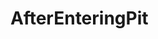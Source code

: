 # AfterEnteringPit
<!--
# 深圳市点购电子商务控股股份有限公司 真实坑人解刨

### 扫码查看深圳市点购电子商务控股股份有限公司坑人全过程：
-- ![image](https://i.loli.net/2020/10/22/3TCVMRXzB4GvUYH.png)

# 当前进度：正在等待11月份法院开庭。。。

## 是谁坑了我？
## 深圳市点购电子商务控股股份有限公司

## 怎么坑的我？
- 2019年9月16日至2019年9月18日休了婚假，在次月发放2019年9月工资的时候被扣了￥2482.76元
- 2019年12月2日至2019年12月16日休陪产假，在次月发放的2019年12月工资的时候被扣了￥9103.45元
- 2010年1月8号违法解除劳动合同没有任何赔偿

## 人事谈话录音
- [2019.1.9点购谈话录音](http://xima.tv/MWAKJ5?_sonic=0)
- [2019.11.1点购谈话](http://xima.tv/R334ou?_sonic=0)

## 事情的经过是怎样的？
- 2019年9月16日至2019年9月18日本人拿着结婚证复印件按照公司规定提了休婚假的申请（见钉钉截图），
婚假申请批了下来。但是在次月发放2019年9月工资时，我发现在工资条中有个考勤扣款￥2482.76元。
随我我找到人事问了扣工资的依据。人事那边说是按《员工手册》休婚假享受基本工资待遇（￥2200）
发放的婚假3天工资。但是后来我查阅资料后发现《员工手册》中关于婚假的工资发放应该是全额发放。
随后我找公司进行协商，公司协商结果是用我的加班调休去顶我休婚假公司所扣的工资。这样的协商结果我当然是不同意。
于是我就跟公司人事说我的诉求很简单，要么休婚假所扣的工资补给我，要么再给我3天调休，可是公司那边不同意。
说什么只能用我的加班调休去顶休婚假公司所扣的工资，真是欺人太甚。当时心里很是憋屈，越想越气，心想还是走法律程序来维权吧。

- 2019年12月2日至2019年12月16日休陪产假，在次月发放的2019年12月工资的时候被扣了￥9103.45元

### 休婚假申请截图：
-- ![image](https://i.loli.net/2020/10/22/yXQY9avORAJtcUo.jpg)

### 2019年9月工资条休婚假考勤扣款截图：
-- ![image](https://i.loli.net/2020/10/22/iSgeZtqyVEoXczQ.jpg)

### 休陪产假申请截图：
-- ![image](https://i.loli.net/2020/10/22/uQSswcnbZEmjtK7.jpg)

### 2019年12月工资条休陪产假考勤扣款截图：
-- ![image](https://i.loli.net/2020/10/22/xWIcOH3XGMotUbC.jpg)

## 你最开始找到哪个部门来维权？
一开始我先找到的是南山劳动监察大队，想协商解决这个问题。劳动监察大队给公司打了电话了解问题，然后来协商解决。
因为当时我留的电话是找我进公司的那个唐经理，唐经理在接到电话之后找到我。他说：现在公司的制度是这样的，
你可以把你的婚假撤回来，以后公司制度改了你再重新休就不扣工资了。我一听他这话我就感觉很不靠谱就说：那公司制度不改，
我不是撤回了就休不了婚假？那肯定不行，我还是之前跟人事说的要么休婚假所扣的工资补给我，要么再给我3天调休。
如果说这两种同事都不同意那我只能通过法律程序来维护我的合法权益了。他说：你告公司，公司就把你裁了。
后来劳动监察大队又打电话给了他问协商情况怎么样之类的，他就不高兴了找到我说这个事情已经影响到他的正常工作了。
你不要让劳动监察大队打电话到我这里。我说，你是我的直接领导，我不留你电话我留谁电话？他说：我不是你的直接领导，
你的直接领导是小艾（同是做安卓开发的小组长）。我说：他也没有那个权力来处理这个事情啊？他说：那我不管，反正你别留我的电话。
最后我在钉钉上查到了人事主管戴经理的电话。于是我又打电话给劳动监察大队更改了公司这边的联系人为戴经理。
后来公司人事又找到我说：关于这个问题的处理还是之前我们协商的那样：用你的加班调休来顶你休婚假扣的工资。
我说：那肯定不行，我只能走法律程序来维护我的合法权益了，你们就不要怪我了。
再后来劳动监察大队那边给了我一个调解失败的回执（见回执图）。拿着回执在回家的路上我心想：本来想协商解决的，
想起公司领导那副怕我连累他的嘴脸，还有公司的霸王协商结果，我真的是接受不了。
于是我去南山区劳动争议仲裁委员会把我的情况跟律师讲了，并咨询了申请劳动仲裁需要的资料以及流程。
回去以后我把申请劳动仲裁所需要的资料全部准备好了，决定申请劳动仲裁来维权。

## 在申请劳动仲裁的时候还顺利么？
不太顺利。就在劳动监察大队协商失败之后，我准备好所有材料，然后我在钉钉上提交了一个调休申请
（调休理由：加班调休处理个人事情，调休时间：2019年10月18号15:00-2019年10月18号18:00），没有拒绝，也没有通过。
我找到唐经理问什么原因没有批调休申请（见钉钉截图）。他说：项目没做完。我说：项目什么时候做完？10天？半个月？一个月？两个月？
他说：我没办法，人事那边不让批，因为你要告公司，公司就不会批你的假。我当时听到这话：气不打一出来，决定无论怎么样我都会申请劳动仲裁。
后来这个调休申请他一直不批我就自己撤回了，不然会浪费加班调休。再后来我又在钉钉上提交了加班调休
（调休理由：是临时有事调休，调休时间：2019年11月7号9:00-2019年11月7号12:00）的时候被唐经理拒绝了(见钉钉截图)。
拒绝理由是：没上班前事先请假。看了调休请假都不会批了，只能利用迟到去申请劳动仲裁了。就在2019年X月X日早上，
我带着准备的资料很早就到了南山劳动争议仲裁委员会，等到9点工作人员上班以后我就第一个跑进去拿了号，填了资料申请了劳动仲裁。
此时此刻心里舒服多了，憋屈了这么久终于开始了维权之路，也顾不了迟到了，扣工资就扣工资，随它去扣吧。

### 申请劳动仲裁截图：
-- ![image](https://i.loli.net/2020/10/26/OIH3levnfRdVLtF.jpg)

### 2019年10月18日申请调休被拒接截图：
-- ![image](https://i.loli.net/2020/10/22/m29D5EpK7ycLFtW.jpg)

### 2019年11月7日申请调休被拒接截图：
-- ![image](https://i.loli.net/2020/10/22/N1Mu6ajEGyq5V4n.jpg)


## 劳动仲裁什么时候开庭？
一开始南山劳动争议仲裁委员会打电话给我说开庭通知书出来了，我过去拿的那天是2019年11月19日。
开庭时间是2020年2月24日下午14时30分。后来不是疫情严重了，开庭时间被延期到了2020年5月11日下午 14时30分

### 2020年2月24日下午14时30分开庭通知书：
-- ![image](https://i.loli.net/2020/10/23/dFVoiIplkD8Zhes.jpg)

### 延期2020年5月11日下午14时30分开庭通知书：
-- ![image](https://i.loli.net/2020/10/26/hXxyHQATpWK6eJF.jpg)

## 劳动仲裁开庭的时候你的心情是怎么样的，紧张么？
开庭那天的前一个晚上我基本没怎么睡，辗转发侧，一想着要开庭就睡不着。毕竟从申请劳动仲裁到开庭这中间等了差不多半年。
开庭的那天下午我带着证据资料在那里等，看着穿着点购工作服的两个人，一男一女。心里有些紧张，毕竟自己没有经历过劳动仲裁。
还是有些担心。在开庭之后，仲裁员先是做了庭前协商。但是还是协商失败了，就开庭了。整个过程大概有两个小时。

## 劳动仲裁结果什么时候出来的？裁决结果是怎样的？
劳动仲裁的结果是2020年7月出来了的，我是2020年7月6日拿到的裁决书。

### 劳动仲裁裁决：
-- ![image](https://i.loli.net/2020/10/22/4Thdfpz2RvXtu5E.jpg)

## 裁决结果出来了，后来执行了么？
目前还没有，公司不服仲裁裁决结果的第三条向人民法院起诉了（见下图）。法院那边的开庭通知书我已经拿到了，11月开庭，目前在准备证据材料中。。。

### 南山法院开庭通知书：
-- ![image](https://github.com/Victor2018/AfterEnteringPit/raw/master/images/st_11.jpg)
-->





